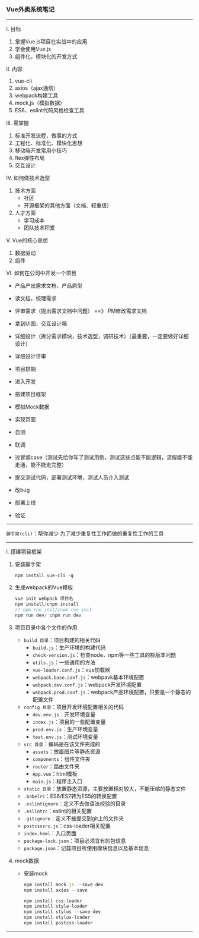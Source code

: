 ### Vue外卖系统笔记

---

I. 目标

1. 掌握Vue.js项目在实战中的应用
2. 学会使用Vue.js
3. 组件化，模块化的开发方式

II. 内容

1. vue-cli
2. axios（ajax通信）
3. webpack构建工具
4. mock,js（模拟数据）
5. ES6、eslint代码风格检查工具

III. 需掌握

1. 标准开发流程，做事的方式
2. 工程化、标准化、模块化思想
3. 移动端开发常用小技巧
4. flex弹性布局
5. 交互设计

IV. 如何做技术选型

1. 技术方面
   - 社区 
   - 开源框架的其他方面（文档、轻重级）
2. 人才方面
   - 学习成本
   - 团队技术积累

V. Vue的核心思想

1. 数据驱动
2. 组件

VI. 如何在公司中开发一个项目

- 产品产出需求文档，产品原型

- 读文档，梳理需求
- 评审需求（提出需求文档中问题） ==》 PM修改需求文档
- 拿到UI图，交互设计稿
- 详细设计（拆分需求模块，技术选型，调研技术）（最重要，一定要做好详细设计）
- 详细设计评审
- 项目排期
- 进入开发
- 搭建项目框架
- 模拟Mock数据
- 实现页面
- 自测
- 联调
- 过冒烟case（测试先给你写了测试用例，测试这些点能不能逻辑，流程能不能走通，能不能走完整）
- 提交测试代码，部署测试环境，测试人员介入测试
- 改bug
- 部署上线
- 验证

---

`脚手架(cli)`：帮你减少 为了减少重复性工作而做的重复性工作的工具

---

I. 搭建项目框架

1. 安装脚手架

   ```
   npm install vue-cli -g
   ```

2. 生成webpack的Vue模板

   ```javascript
   vue init webpack 项目名
   npm install/cnpm install
   // npm run init/cnpm run init
   npm run dev/ cnpm run dev
   ```

3. 项目目录中各个文件的作用

   - `build 目录`：项目构建的相关代码
     - `build.js`：生产环境的构建代码
     - `check-version.js`：检查node，npm等一些工具的额版本问题
     - `utils.js`：一些通用的方法
     - `vue-loader.conf.js`：vue加载器
     - `webpack.base.conf.js`：webpavk基本环境配置
     - `webpack.dev.conf.js`：webpack开发环境配置
     - `webpack.prod.conf.js`：webpack产品环境配置，只要是一个静态的配置文件
   - `config 目录`：项目开发环境配置相关的代码
     - `dev.env.js`：开发环境变量
     - `index.js`：项目的一些配置变量
     - `prod.env.js`：生产环境变量
     - `test.env.js`：测试环境变量
   - `src 目录`：编码是在该文件完成的
     - `assets`：放置图片等静态资源
     - `components`：组件文件夹
     - `router`：路由文件夹
     - `App.vue`：html模板
     - `main.js`：程序主入口
   - `static 目录`：放置静态资源，主要放置相对较大，不能压缩的静态文件
   - `.babelrc`：ES6/ES7转为ES5的转换配置
   - `.eslintignore`：定义不去做语法校验的目录
   - `.eslintrc`：eslint的相关配置
   - `.gitignore`：定义不被提交到git上的文件夹
   - `postcsssrc.js`：css-loader相关配置
   - `index.heml`：入口页面
   - `package-lock.json`：项目必须含有的包信息
   - `package.json`：记载项目所使用模块信息以及基本信息

4. mock数据

   - 安装mock

     ```javascript
     npm install mock.js --save-dev
     npm install axios --save
     
     npm install css-loader
     npm install style-loader
     npm install stylus --save-dev
     npm install stylus-loader
     npm install postcss-loader
     ```


---



